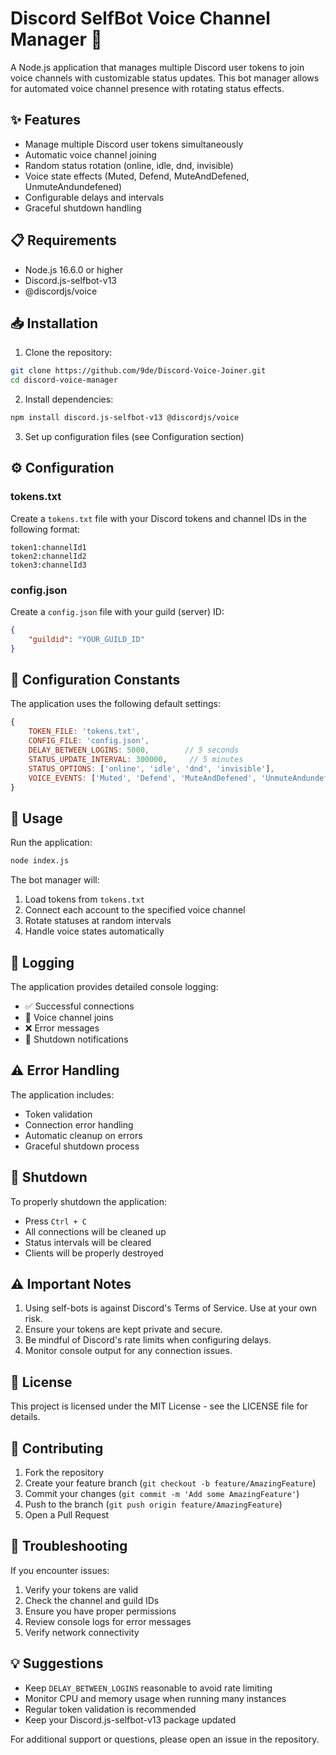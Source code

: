 # Discord SelfBot Voice Channel Manager 🎤

A Node.js application that manages multiple Discord user tokens to join voice channels with customizable status updates. This bot manager allows for automated voice channel presence with rotating status effects.

## ✨ Features

- Manage multiple Discord user tokens simultaneously
- Automatic voice channel joining
- Random status rotation (online, idle, dnd, invisible)
- Voice state effects (Muted, Defend, MuteAndDefened, UnmuteAndundefened)
- Configurable delays and intervals
- Graceful shutdown handling

## 📋 Requirements

- Node.js 16.6.0 or higher
- Discord.js-selfbot-v13
- @discordjs/voice

## 📥 Installation

1. Clone the repository:
```bash
git clone https://github.com/9de/Discord-Voice-Joiner.git
cd discord-voice-manager
```

2. Install dependencies:
```bash
npm install discord.js-selfbot-v13 @discordjs/voice
```

3. Set up configuration files (see Configuration section)

## ⚙️ Configuration

### tokens.txt
Create a `tokens.txt` file with your Discord tokens and channel IDs in the following format:
```
token1:channelId1
token2:channelId2
token3:channelId3
```

### config.json
Create a `config.json` file with your guild (server) ID:
```json
{
    "guildid": "YOUR_GUILD_ID"
}
```

## 🔧 Configuration Constants

The application uses the following default settings:
```javascript
{
    TOKEN_FILE: 'tokens.txt',
    CONFIG_FILE: 'config.json',
    DELAY_BETWEEN_LOGINS: 5000,        // 5 seconds
    STATUS_UPDATE_INTERVAL: 300000,     // 5 minutes
    STATUS_OPTIONS: ['online', 'idle', 'dnd', 'invisible'],
    VOICE_EVENTS: ['Muted', 'Defend', 'MuteAndDefened', 'UnmuteAndundefened']
}
```

## 🚀 Usage

Run the application:
```bash
node index.js
```

The bot manager will:
1. Load tokens from `tokens.txt`
2. Connect each account to the specified voice channel
3. Rotate statuses at random intervals
4. Handle voice states automatically

## 📝 Logging

The application provides detailed console logging:
- ✅ Successful connections
- 🎤 Voice channel joins
- ❌ Error messages
- 👋 Shutdown notifications

## ⚠️ Error Handling

The application includes:
- Token validation
- Connection error handling
- Automatic cleanup on errors
- Graceful shutdown process

## 🛑 Shutdown

To properly shutdown the application:
- Press `Ctrl + C`
- All connections will be cleaned up
- Status intervals will be cleared
- Clients will be properly destroyed

## ⚠️ Important Notes

1. Using self-bots is against Discord's Terms of Service. Use at your own risk.
2. Ensure your tokens are kept private and secure.
3. Be mindful of Discord's rate limits when configuring delays.
4. Monitor console output for any connection issues.

## 📃 License

This project is licensed under the MIT License - see the LICENSE file for details.

## 🤝 Contributing

1. Fork the repository
2. Create your feature branch (`git checkout -b feature/AmazingFeature`)
3. Commit your changes (`git commit -m 'Add some AmazingFeature'`)
4. Push to the branch (`git push origin feature/AmazingFeature`)
5. Open a Pull Request

## 🐛 Troubleshooting

If you encounter issues:
1. Verify your tokens are valid
2. Check the channel and guild IDs
3. Ensure you have proper permissions
4. Review console logs for error messages
5. Verify network connectivity

## 💡 Suggestions

- Keep `DELAY_BETWEEN_LOGINS` reasonable to avoid rate limiting
- Monitor CPU and memory usage when running many instances
- Regular token validation is recommended
- Keep your Discord.js-selfbot-v13 package updated

For additional support or questions, please open an issue in the repository.

